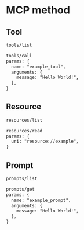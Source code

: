 # MCP method

## Tool

```txt
tools/list

tools/call
params: {
  name: "example_tool",
  arguments: {
    message: "Hello World!",
  },
}
```

## Resource

```txt
resources/list

resources/read
params: {
  uri: "resource://example",
}
```

## Prompt

```txt
prompts/list

prompts/get
params: {
  name: "example_prompt",
  arguments: {
    message: "Hello World!",
  },
}
```
